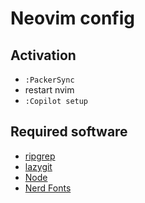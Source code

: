 # Neovim config

## Activation

- `:PackerSync`
- restart nvim
- `:Copilot setup`

## Required software

- [ripgrep](https://github.com/BurntSushi/ripgrep)
- [lazygit](https://github.com/jesseduffield/lazygit)
- [Node](https://nodejs.org)
- [Nerd Fonts](https://www.nerdfonts.com/font-downloads)
